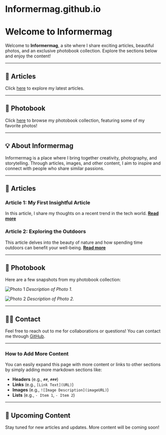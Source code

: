 # Informermag.github.io
# Welcome to Informermag

Welcome to **Informermag**, a site where I share exciting articles, beautiful photos, and an exclusive photobook collection. Explore the sections below and enjoy the content!

---

## 📜 Articles

Click [here](#articles) to explore my latest articles.

---

## 📸 Photobook

Click [here](#photobook) to browse my photobook collection, featuring some of my favorite photos!

---

## 💡 About Informermag

Informermag is a place where I bring together creativity, photography, and storytelling. Through articles, images, and other content, I aim to inspire and connect with people who share similar passions.

---

## 📜 Articles

### Article 1: My First Insightful Article
In this article, I share my thoughts on a recent trend in the tech world. **[Read more](#)**

### Article 2: Exploring the Outdoors
This article delves into the beauty of nature and how spending time outdoors can benefit your well-being. **[Read more](#)**

---

## 📸 Photobook

Here are a few snapshots from my photobook collection:

![Photo 1](https://raw.githubusercontent.com/Informermag/Informermag.github.io/main/assets/images/photo1.jpg)
*Description of Photo 1.*

![Photo 2](https://raw.githubusercontent.com/Informermag/Informermag.github.io/main/assets/images/photo2.jpg)
*Description of Photo 2.*

---

## 🧑‍💻 Contact

Feel free to reach out to me for collaborations or questions! You can contact me through [GitHub](https://github.com/Informermag).

---

### How to Add More Content

You can easily expand this page with more content or links to other sections by simply adding more markdown sections like:

- **Headers** (e.g., `##`, `###`)
- **Links** (e.g., `[Link Text](URL)`)
- **Images** (e.g., `![Image Description](imageURL)`)
- **Lists** (e.g., `- Item 1`, `- Item 2`)

---

## 📅 Upcoming Content

Stay tuned for new articles and updates. More content will be coming soon!
